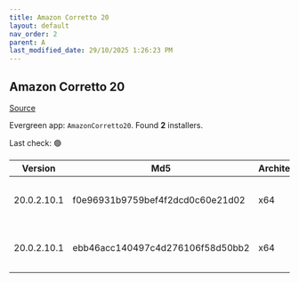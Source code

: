 ```yaml
---
title: Amazon Corretto 20
layout: default
nav_order: 2
parent: A
last_modified_date: 29/10/2025 1:26:23 PM
---
```


## Amazon Corretto 20

[Source](https://aws.amazon.com/corretto/)

Evergreen app: `AmazonCorretto20`. Found **2** installers.

Last check: 🟢

| Version     | Md5                              | Architecture | Type | URI                                                                                                                                                                                                          |
| ----------- | -------------------------------- | ------------ | ---- | ------------------------------------------------------------------------------------------------------------------------------------------------------------------------------------------------------------ |
| 20.0.2.10.1 | f0e96931b9759bef4f2dcd0c60e21d02 | x64          | msi  | [https://corretto.aws/downloads/resources/20.0.2.10.1/amazon-corretto-20.0.2.10.1-windows-x64.msi](https://corretto.aws/downloads/resources/20.0.2.10.1/amazon-corretto-20.0.2.10.1-windows-x64.msi)         |
| 20.0.2.10.1 | ebb46acc140497c4d276106f58d50bb2 | x64          | zip  | [https://corretto.aws/downloads/resources/20.0.2.10.1/amazon-corretto-20.0.2.10.1-windows-x64-jdk.zip](https://corretto.aws/downloads/resources/20.0.2.10.1/amazon-corretto-20.0.2.10.1-windows-x64-jdk.zip) |
